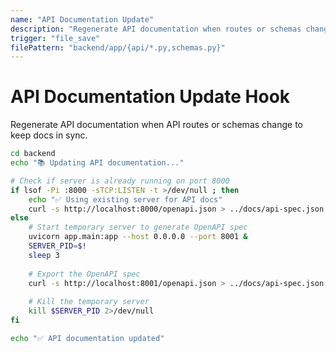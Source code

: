 ```yaml
---
name: "API Documentation Update"
description: "Regenerate API documentation when routes or schemas change"
trigger: "file_save"
filePattern: "backend/app/{api/*.py,schemas.py}"
---
```


# API Documentation Update Hook

Regenerate API documentation when API routes or schemas change to keep docs in sync.

```bash
cd backend
echo "📚 Updating API documentation..."

# Check if server is already running on port 8000
if lsof -Pi :8000 -sTCP:LISTEN -t >/dev/null ; then
    echo "✅ Using existing server for API docs"
    curl -s http://localhost:8000/openapi.json > ../docs/api-spec.json
else
    # Start temporary server to generate OpenAPI spec
    uvicorn app.main:app --host 0.0.0.0 --port 8001 &
    SERVER_PID=$!
    sleep 3
    
    # Export the OpenAPI spec
    curl -s http://localhost:8001/openapi.json > ../docs/api-spec.json
    
    # Kill the temporary server
    kill $SERVER_PID 2>/dev/null
fi

echo "✅ API documentation updated"
```